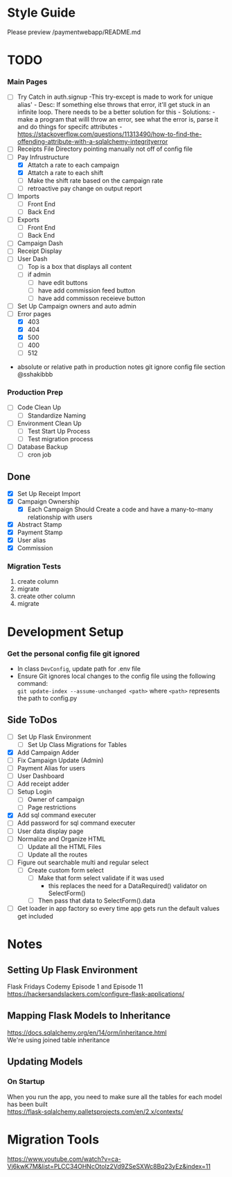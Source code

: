 # Style Guide
Please preview /paymentwebapp/README.md

# TODO  
### Main Pages  
- [ ] Try Catch in auth.signup
    -This try-except is made to work for unique alias'
        - Desc: If something else throws that error, it'll get stuck in an infinite loop. There needs to be a better solution for this
        - Solutions:
            - make a program that willl throw an error, see what the error is, parse it and do things for specifc attributes
            - https://stackoverflow.com/questions/11313490/how-to-find-the-offending-attribute-with-a-sqlalchemy-integrityerror
- [ ] Receipts File Directory pointing manually not off of config file
- [ ] Pay Infrustructure
    - [x] Attatch a rate to each campaign
    - [x] Attatch a rate to each shift
    - [ ] Make the shift rate based on the campaign rate
    - [ ] retroactive pay change on output report
- [ ] Imports
    - [ ] Front End
    - [ ] Back End
- [ ] Exports
    - [ ] Front End
    - [ ] Back End
- [ ] Campaign Dash  
- [ ] Receipt Display
- [ ] User Dash  
    - [ ] Top is a box that displays all content  
    - [ ] if admin  
        - [ ] have edit buttons  
        - [ ] have add commission feed button  
        - [ ] have add commisson receieve button  
- [ ] Set Up Campaign owners and auto admin  
- [ ] Error pages   
    - [x] 403
    - [x] 404
    - [x] 500
    - [ ] 400
    - [ ] 512  
- absolute or relative path in production notes git ignore config file section @sshakibbb

### Production Prep  
- [ ] Code Clean Up  
    - [ ] Standardize Naming  
- [ ] Environment Clean Up  
    - [ ] Test Start Up Process  
    - [ ] Test migration process  
- [ ] Database Backup  
    - [ ] cron job  

## Done  
- [x] Set Up Receipt Import 
- [x] Campaign Ownership
    - [x] Each Campaign Should Create a code and have a many-to-many relationship with users
- [x] Abstract Stamp  
- [x] Payment Stamp  
- [x] User alias
- [x] Commission  

### Migration Tests  
1. create column  
2. migrate  
3. create other column  
4. migrate  

# Development Setup
### Get the personal config file git ignored
- In class ```DevConfig```, update path for .env file  
- Ensure Git ignores local changes to the config file using the following command:  
    ```git update-index --assume-unchanged <path>``` where ```<path>``` represents the path to config.py
  
## Side ToDos  
- [ ] Set Up Flask Environment  
    - [ ] Set Up Class Migrations for Tables  
- [x] Add Campaign Adder  
- [ ] Fix Campaign Update (Admin)  
- [ ] Payment Alias for users  
- [ ] User Dashboard  
- [ ] Add receipt adder  
- [ ] Setup Login  
    - [ ] Owner of campaign  
    - [ ] Page restrictions  
- [x] Add sql command executer  
- [ ] Add password for sql command executer  
- [ ] User data display page  
- [ ] Normalize and Organize HTML  
    - [ ] Update all the HTML Files  
    - [ ] Update all the routes  
- [ ] Figure out searchable multi and regular select   
    - [ ] Create custom form select  
        - [ ] Make that form select validate if it was used  
            - this replaces the need for a DataRequired() validator on SelectForm()  
        - [ ] Then pass that data to SelectForm().data  
- [ ] Get loader in app factory so every time app gets run the default values get included  
  
# Notes  
  
## Setting Up Flask Environment  
Flask Fridays Codemy Episode 1 and Episode 11  
https://hackersandslackers.com/configure-flask-applications/  
  
## Mapping Flask Models to Inheritance  
https://docs.sqlalchemy.org/en/14/orm/inheritance.html  
We're using joined table inheritance  
  
## Updating Models  
### On Startup  
When you run the app, you need to make sure all the tables for each model has been built  
https://flask-sqlalchemy.palletsprojects.com/en/2.x/contexts/  
  
  
# Migration Tools  
https://www.youtube.com/watch?v=ca-Vj6kwK7M&list=PLCC34OHNcOtolz2Vd9ZSeSXWc8Bq23yEz&index=11  
